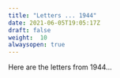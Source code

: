 ```yaml
---
title: "Letters ... 1944"
date: 2021-06-05T19:05:17Z
draft: false
weight:  10
alwaysopen: true
---
```

Here are the letters from 1944...


